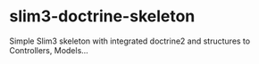 # slim3-doctrine-skeleton
Simple Slim3 skeleton with integrated doctrine2 and structures to Controllers, Models...
